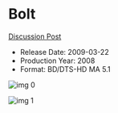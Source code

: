 # Bolt

[Discussion Post](https://www.avsforum.com/threads/bass-eq-for-filtered-movies.2995212/post-57679340)

* Release Date: 2009-03-22
* Production Year: 2008
* Format: BD/DTS-HD MA 5.1

![img 0](https://i.imgur.com/PyIrajs.jpg)

![img 1](https://i.imgur.com/9n3O95r.jpg)

